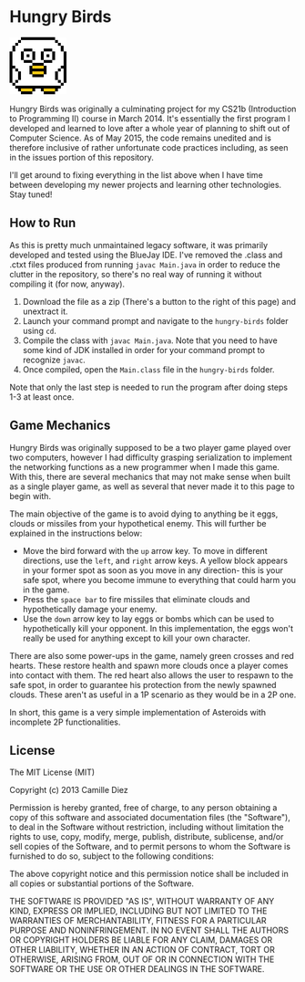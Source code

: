 # Hungry Birds
<img src=https://github.com/diezcami/hungry-birds/blob/master/images/GameIcon.png width=100 height=100>

Hungry Birds was originally a culminating project for my CS21b (Introduction to Programming II) course in March 2014. It's essentially the first program I developed and learned to love after a whole year of planning to shift out of Computer Science. As of May 2015, the code remains unedited and is therefore inclusive of rather unfortunate code practices including, as seen in the issues portion of this repository.

I'll get around to fixing everything in the list above when I have time between developing my newer projects and learning other technologies. Stay tuned!

## How to Run
As this is pretty much unmaintained legacy software, it was primarily developed and tested using the BlueJay IDE. I've removed the .class and .ctxt files produced from running `javac Main.java` in order to reduce the clutter in the repository, so there's no real way of running it without compiling it (for now, anyway).

1. Download the file as a zip (There's a button to the right of this page) and unextract it.
2. Launch your command prompt and navigate to the `hungry-birds` folder using `cd`.
3. Compile the class with `javac Main.java`. Note that you need to have some kind of JDK installed in order for your command prompt to recognize `javac`.
4. Once compiled, open the `Main.class` file in the `hungry-birds` folder.

Note that only the last step is needed to run the program after doing steps 1-3 at least once.

## Game Mechanics
Hungry Birds was originally supposed to be a two player game played over two computers, however I had difficulty grasping serialization to implement the networking functions as a new programmer when I made this game. With this, there are several mechanics that may not make sense when built as a single player game, as well as several that never made it to this page to begin with.

The main objective of the game is to avoid dying to anything be it eggs, clouds or missiles from your hypothetical enemy. This will further be explained in the instructions below:
* Move the bird forward with the `up` arrow key. To move in different directions, use the `left`, and `right` arrow keys. A yellow block appears in your former spot as soon as you move in any direction- this is your safe spot, where you become immune to everything that could harm you in the game.
* Press the `space bar` to fire missiles that eliminate clouds and hypothetically damage your enemy.
* Use the `down` arrow key to lay eggs or bombs which can be used to hypothetically kill your opponent. In this implementation, the eggs won't really be used for anything except to kill your own character.

There are also some power-ups in the game, namely green crosses and red hearts. These restore health and spawn more clouds once a player comes into contact with them. The red heart also allows the user to respawn to the safe spot, in order to guarantee his protection from the newly spawned clouds. These aren't as useful in a 1P scenario as they would be in a 2P one.

In short, this game is a very simple implementation of Asteroids with incomplete 2P functionalities.

## License
The MIT License (MIT)

Copyright (c) 2013 Camille Diez

Permission is hereby granted, free of charge, to any person obtaining a copy of this software and associated documentation files (the "Software"), to deal in the Software without restriction, including without limitation the rights to use, copy, modify, merge, publish, distribute, sublicense, and/or sell copies of the Software, and to permit persons to whom the Software is furnished to do so, subject to the following conditions:

The above copyright notice and this permission notice shall be included in all copies or substantial portions of the Software.

THE SOFTWARE IS PROVIDED "AS IS", WITHOUT WARRANTY OF ANY KIND, EXPRESS OR IMPLIED, INCLUDING BUT NOT LIMITED TO THE WARRANTIES OF MERCHANTABILITY, FITNESS FOR A PARTICULAR PURPOSE AND NONINFRINGEMENT. IN NO EVENT SHALL THE AUTHORS OR COPYRIGHT HOLDERS BE LIABLE FOR ANY CLAIM, DAMAGES OR OTHER LIABILITY, WHETHER IN AN ACTION OF CONTRACT, TORT OR OTHERWISE, ARISING FROM, OUT OF OR IN CONNECTION WITH THE SOFTWARE OR THE USE OR OTHER DEALINGS IN THE SOFTWARE.
